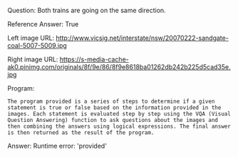 Question: Both trains are going on the same direction.

Reference Answer: True

Left image URL: http://www.vicsig.net/interstate/nsw/20070222-sandgate-coal-5007-5009.jpg

Right image URL: https://s-media-cache-ak0.pinimg.com/originals/8f/9e/86/8f9e8618ba01262db242b225d5cad35e.jpg

Program:

```
The program provided is a series of steps to determine if a given statement is true or false based on the information provided in the images. Each statement is evaluated step by step using the VQA (Visual Question Answering) function to ask questions about the images and then combining the answers using logical expressions. The final answer is then returned as the result of the program.
```
Answer: Runtime error: 'provided'

